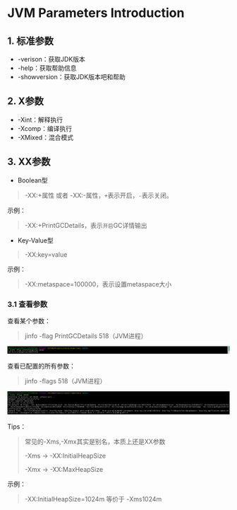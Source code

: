 # JVM Parameters Introduction

## 1. 标准参数
- -verison：获取JDK版本
- -help：获取帮助信息
- -showversion：获取JDK版本吧和帮助

## 2. X参数
- -Xint：解释执行
- -Xcomp：编译执行
- -XMixed：混合模式

## 3. XX参数
- Boolean型
> -XX:+属性 或者 -XX:-属性，`+`表示开启，`-`表示关闭。

示例：
> -XX:+PrintGCDetails，表示`开启`GC详情输出
- Key-Value型
> -XX:key=value

示例：
> -XX:metaspace=100000，表示设置metaspace大小

### 3.1 查看参数
查看某个参数：
> jinfo -flag PrintGCDetails 518（JVM进程）

![image1](https://github.com/jiaojiaodamowang/sutra-repository/blob/main/java/jvm/resource/jvm_params_intro_1.png?raw=true)

查看已配置的所有参数：
> jinfo -flags 518（JVM进程）

![image2](https://github.com/jiaojiaodamowang/sutra-repository/blob/main/java/jvm/resource/jvm_params_intro_2.png?raw=true)

Tips：
> 常见的-Xms,-Xmx其实是别名，本质上还是XX参数
> 
> -Xms -> -XX:InitialHeapSize
> 
> -Xmx -> -XX:MaxHeapSize
 
示例：
> -XX:InitialHeapSize=1024m 等价于 -Xms1024m